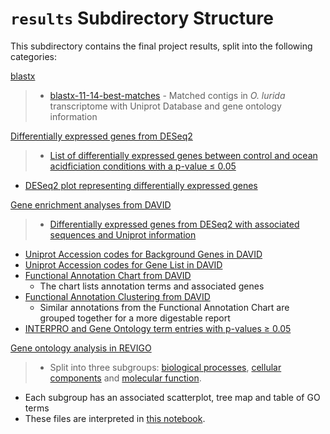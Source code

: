 # `results` Subdirectory Structure
This subdirectory contains the final project results, split into the following categories:

[blastx](https://github.com/yaaminiv/yaaminiv-fish546-2016/tree/master/results/1-blastx)
> - [blastx-11-14-best-matches](https://github.com/yaaminiv/yaaminiv-fish546-2016/blob/master/results/1-blastx/blastx-11-14-best-matches)
    - Matched contigs in *O. lurida* transcriptome with Uniprot Database and gene ontology information

[Differentially expressed genes from DESeq2](https://github.com/yaaminiv/yaaminiv-fish546-2016/tree/master/results/2-DESeq2-differentially-expressed-genes)
> - [List of differentially expressed genes between control and ocean acidficiation conditions with a p-value ≤ 0.05](https://github.com/yaaminiv/yaaminiv-fish546-2016/blob/master/results/2-DESeq2-differentially-expressed-genes/alltreatments_DEG.tab)
- [DESeq2 plot representing differentially expressed genes](https://github.com/yaaminiv/yaaminiv-fish546-2016/blob/master/results/2-DESeq2-differentially-expressed-genes/alltreatments.png)

[Gene enrichment analyses from DAVID](https://github.com/yaaminiv/yaaminiv-fish546-2016/tree/master/results/3-DAVID-gene-enrichment)
> - [Differentially expressed genes from DESeq2 with associated sequences and Uniprot information](https://github.com/yaaminiv/yaaminiv-fish546-2016/blob/master/results/3-DAVID-gene-enrichment/alltreatments_DEG_Sequences_Uniprot_nohead.tab)
- [Uniprot Accession codes for Background Genes in DAVID](https://github.com/yaaminiv/yaaminiv-fish546-2016/blob/master/results/3-DAVID-gene-enrichment/converted_background_genes.txt)
- [Uniprot Accession codes for Gene List in DAVID](https://github.com/yaaminiv/yaaminiv-fish546-2016/blob/master/results/3-DAVID-gene-enrichment/converted_gene_list.txt)
- [Functional Annotation Chart from DAVID](https://github.com/yaaminiv/yaaminiv-fish546-2016/blob/master/results/3-DAVID-gene-enrichment/GO_DAVID_annotation_table.txt)
  - The chart lists annotation terms and associated genes
- [Functional Annotation Clustering from DAVID](https://github.com/yaaminiv/yaaminiv-fish546-2016/blob/master/results/3-DAVID-gene-enrichment/GO_DAVID_clustering.txt)
  - Similar annotations from the Functional Annotation Chart are grouped together for a more digestable report
- [INTERPRO and Gene Ontology term entries with p-values ≥ 0.05](https://github.com/yaaminiv/yaaminiv-fish546-2016/blob/master/results/3-DAVID-gene-enrichment/Significant_Results.xlsx)

[Gene ontology analysis in REVIGO](https://github.com/yaaminiv/yaaminiv-fish546-2016/tree/master/results/4-REVIGO-gene-ontology)
> - Split into three subgroups: [biological processes](https://github.com/yaaminiv/yaaminiv-fish546-2016/tree/master/results/4-REVIGO-gene-ontology/biological_processes), [cellular components](https://github.com/yaaminiv/yaaminiv-fish546-2016/tree/master/results/4-REVIGO-gene-ontology/cellular_components) and [molecular function](https://github.com/yaaminiv/yaaminiv-fish546-2016/tree/master/results/4-REVIGO-gene-ontology/molecular_function).
- Each subgroup has an associated scatterplot, tree map and table of GO terms
- These files are interpreted in [this notebook](https://github.com/yaaminiv/yaaminiv-fish546-2016/blob/master/notebooks/2016-12-12-oly-gonad-OA-part7-REVIGO.ipynb).
